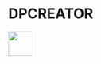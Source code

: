 # DPCREATOR

<a href="https://www.facebook.com/profile.php?id=100095071557853"><img src="https://upload.wikimedia.org/wikipedia/commons/thumb/0/05/Facebook_Logo_%282019%29.png/1024px-Facebook_Logo_%282019%29.png" width="50px"></a>
